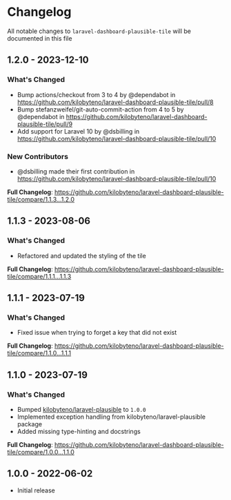 # Changelog

All notable changes to `laravel-dashboard-plausible-tile` will be documented in this file

## 1.2.0 - 2023-12-10

### What's Changed

* Bump actions/checkout from 3 to 4 by @dependabot in https://github.com/kilobyteno/laravel-dashboard-plausible-tile/pull/8
* Bump stefanzweifel/git-auto-commit-action from 4 to 5 by @dependabot in https://github.com/kilobyteno/laravel-dashboard-plausible-tile/pull/9
* Add support for Laravel 10 by @dsbilling in https://github.com/kilobyteno/laravel-dashboard-plausible-tile/pull/10

### New Contributors

* @dsbilling made their first contribution in https://github.com/kilobyteno/laravel-dashboard-plausible-tile/pull/10

**Full Changelog**: https://github.com/kilobyteno/laravel-dashboard-plausible-tile/compare/1.1.3...1.2.0

## 1.1.3 - 2023-08-06

### What's Changed

- Refactored and updated the styling of the tile

**Full Changelog**: https://github.com/kilobyteno/laravel-dashboard-plausible-tile/compare/1.1.1...1.1.3

## 1.1.1 - 2023-07-19

### What's Changed

- Fixed issue when trying to forget a key that did not exist

**Full Changelog**: https://github.com/kilobyteno/laravel-dashboard-plausible-tile/compare/1.1.0...1.1.1

## 1.1.0 - 2023-07-19

### What's Changed

- Bumped [kilobyteno/laravel-plausible](https://github.com/kilobyteno/laravel-plausible) to `1.0.0`
- Implemented exception handling from kilobyteno/laravel-plausible package
- Added missing type-hinting and docstrings

**Full Changelog**: https://github.com/kilobyteno/laravel-dashboard-plausible-tile/compare/1.0.0...1.1.0

## 1.0.0 - 2022-06-02

- Initial release
